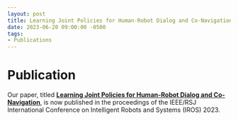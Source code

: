 ```yaml
---
layout: post
title: Learning Joint Policies for Human-Robot Dialog and Co-Navigation
date: 2023-06-20 09:00:00 -0500
tags:
- Publications
---
```


# Publication
Our paper, titled **[Learning Joint Policies for Human-Robot Dialog and Co-Navigation](https://ieeexplore.ieee.org/abstract/document/10341663)**, is now published in the proceedings of the IEEE/RSJ International Conference on Intelligent Robots and Systems (IROS) 2023.

